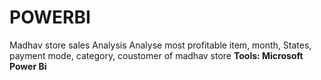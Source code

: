 # POWERBI
Madhav store sales Analysis
Analyse most profitable item, month, States, payment mode, category, coustomer of madhav store
<B>
Tools: Microsoft Power Bi
